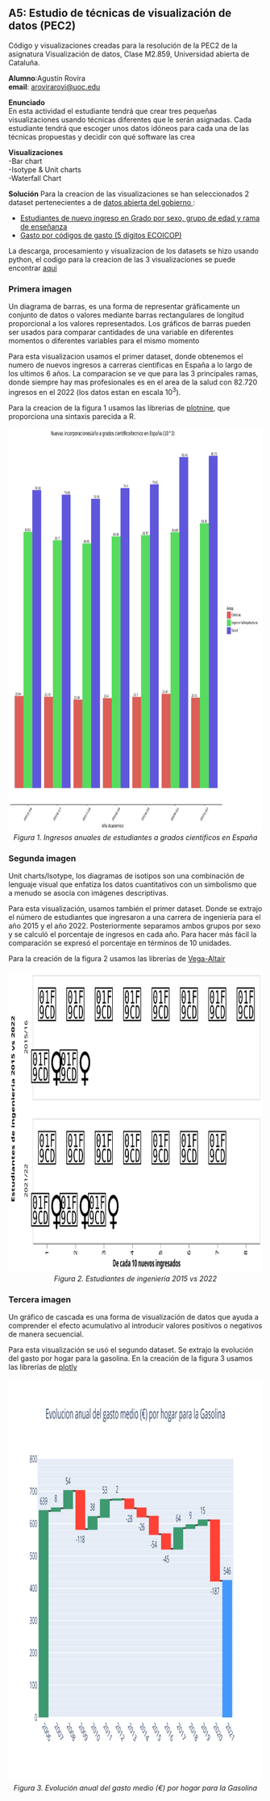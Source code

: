 ## A5: Estudio de técnicas de visualización de datos (PEC2)
Código y visualizaciones creadas para la resolución de la PEC2 de la asignatura Visualización de datos, Clase M2.859, Universidad abierta de Cataluña.

<b>Alumno</b>:Agustín Rovira   
<b>email</b>: arovirarovi@uoc.edu

<b>Enunciado</b>   
En esta actividad el estudiante  tendrá que crear tres pequeñas visualizaciones usando técnicas diferentes que le serán asignadas. Cada estudiante tendrá que escoger unos datos idóneos para cada una de las técnicas propuestas y decidir con qué software las crea

<b>Visualizaciones</b>   
-Bar chart    
-Isotype & Unit charts    
-Waterfall Chart      
 
 
<b>Solución</b>
Para la creacion de las visualizaciones se han seleccionados 2 dataset pertenecientes a de <A HREF="https://datos.gob.es/es/">datos abierta del gobierno </A>:
- <A HREF="https://datos.gob.es/es/catalogo/e05073401-estudiantes-de-nuevo-ingreso-en-grado-por-sexo-grupo-de-edad-y-rama-de-ensenanza">Estudiantes de nuevo ingreso en Grado por sexo, grupo de edad y rama de enseñanza</A>
- <A HREF="https://datos.gob.es/es/catalogo/ea0010587-gasto-por-codigos-de-gasto-5-digitos-ecoicop-anual-nacional-encuesta-de-presupuestos-familiares-epf-identificador-api-248851">Gasto por códigos de gasto (5 dígitos ECOICOP)</A>

La descarga, procesamiento y visualizacion de los datasets se hizo usando python, el codigo para la creacion de las 3 visualizaciones se puede encontrar <A HREF="./PEC_Visualizacion de datos.ipynb">aqui</A>

### Primera imagen   
Un diagrama de barras, es una forma de representar gráficamente un conjunto de datos o valores mediante barras rectangulares de longitud proporcional a los valores representados. Los gráficos de barras pueden ser usados para comparar cantidades de una variable en diferentes momentos o diferentes variables para el mismo momento

Para esta visualizacion usamos el primer dataset, donde obtenemos el numero de nuevos ingresos a carreras cientificas en España a lo largo de los ultimos 6 años. La comparacion se ve que para las 3 principales ramas, donde siempre hay mas profesionales es en el area de la salud con 82.720 ingresos en el 2022 (los datos estan en escala 10<sup>3</sup>).

Para la creacion de la figura 1 usamos las librerias de <A HREF="https://plotnine.readthedocs.io/en/stable/#">plotnine</A>, que proporciona una sintaxis parecida a R.

<p align="center">
  <img width="1000" height="800" src="./BarplotEx1.svg">
  <em>Figura 1. Ingresos anuales de estudiantes a grados cientificos en España</em>
</p>

### Segunda imagen   
Unit charts/Isotype, los diagramas de isotipos son una combinación de lenguaje visual que enfatiza los datos cuantitativos con un simbolismo que a menudo se asocia con imágenes descriptivas.

Para esta visualización, usamos también el primer dataset. Donde se extrajo el número de estudiantes que ingresaron a una carrera de ingeniería para el año 2015 y el año 2022. Posteriormente separamos ambos grupos por sexo y se calculó el porcentaje de ingresos en cada año. Para hacer más fácil la comparación se expresó el porcentaje en términos de 10 unidades.

Para la creación de la figura 2 usamos las librerías de <A HREF="https://altair-viz.github.io/index.html">Vega-Altair</A>


<p align="center">
  <img width="850" height="600" src="./UnitChartEx2.svg">
  <em>Figura 2. Estudiantes de ingenieria 2015 vs 2022</em>
</p>

### Tercera imagen
Un gráfico de cascada es una forma de visualización de datos que ayuda a comprender el efecto acumulativo al introducir valores positivos o negativos de manera secuencial.

Para esta visualización se usó el segundo dataset. Se extrajo la evolución del gasto por hogar para la gasolina. En la creación de la figura 3 usamos las librerías de <A HREF="https://plotly.com/python/">plotly</A>

<p align="center">
  <img width="1000" height="800" src="./WaterFallEx3.svg">
  <em>Figura 3. Evolución anual del gasto medio (€) por hogar para la Gasolina</em>
</p>
